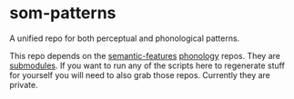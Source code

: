 # som-patterns
A unified repo for both perceptual and phonological patterns.

This repo depends on the [semantic-features](https://github.com/oliviaguest/semantic-features) [phonology](https://github.com/oliviaguest/phonology) repos. They are [submodules](https://git-scm.com/book/en/v2/Git-Tools-Submodules). 
If you want to run any of the scripts here to regenerate stuff for yourself you will need to also grab those repos. Currently they are private. 
